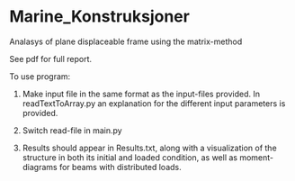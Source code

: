 # Marine_Konstruksjoner
Analasys of plane displaceable frame using the matrix-method

See pdf for full report.

To use program:

1. Make input file in the same format as the input-files provided.
   In readTextToArray.py an explanation for the different input parameters is provided.
  
2. Switch read-file in main.py

3. Results should appear in Results.txt, along with a visualization of the structure in both its initial and loaded condition, as well as moment-diagrams for beams with distributed loads.    
